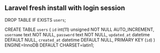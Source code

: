 ## Laravel fresh install with login session


DROP TABLE IF EXISTS `users`;

CREATE TABLE `users` (
  `id` int(11) unsigned NOT NULL AUTO_INCREMENT,
  `username` text NOT NULL,
  `password` text NOT NULL,
  `updated_at` datetime DEFAULT NULL,
  `created_at` datetime DEFAULT NULL,
  PRIMARY KEY (`id`)
) ENGINE=InnoDB DEFAULT CHARSET=latin1;

